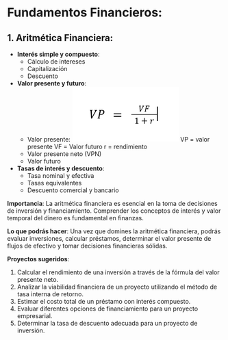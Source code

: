 # Fundamentos Financieros:

## 1. **Aritmética Financiera**:
   - **Interés simple y compuesto**:
     - Cálculo de intereses
     - Capitalización
     - Descuento
   - **Valor presente y futuro**:
     - Valor presente:
       ![formula de valor presente](https://github.com/maadpeal/quants/blob/main/imagenes/valor_presente.png)
       VP = valor presente
       VF = Valor futuro
       r = rendimiento
     - Valor presente neto (VPN)
     - Valor futuro
   - **Tasas de interés y descuento**:
     - Tasa nominal y efectiva
     - Tasas equivalentes
     - Descuento comercial y bancario

   **Importancia**: La aritmética financiera es esencial en la toma de decisiones de inversión y financiamiento. Comprender los conceptos de interés y valor temporal del dinero es fundamental en finanzas.

   **Lo que podrás hacer**: Una vez que domines la aritmética financiera, podrás evaluar inversiones, calcular préstamos, determinar el valor presente de flujos de efectivo y tomar decisiones financieras sólidas.

   **Proyectos sugeridos**:
   1. Calcular el rendimiento de una inversión a través de la fórmula del valor presente neto.
   2. Analizar la viabilidad financiera de un proyecto utilizando el método de tasa interna de retorno.
   3. Estimar el costo total de un préstamo con interés compuesto.
   4. Evaluar diferentes opciones de financiamiento para un proyecto empresarial.
   5. Determinar la tasa de descuento adecuada para un proyecto de inversión.


